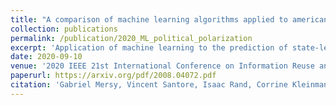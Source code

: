 ```yaml
---
title: "A comparison of machine learning algorithms applied to american legislature polarization"
collection: publications
permalink: /publication/2020_ML_political_polarization
excerpt: 'Application of machine learning to the prediction of state-level political polarization.'
date: 2020-09-10
venue: '2020 IEEE 21st International Conference on Information Reuse and Integration for Data Science (IRI)'
paperurl: https://arxiv.org/pdf/2008.04072.pdf
citation: 'Gabriel Mersy, Vincent Santore, Isaac Rand, Corrine Kleinman, Grant Wilson, Jason Bonsall, and Tyler Edwards. 2020. A Comparison of Machine Learning Algorithms Applied to American Legislature Polarization. In <i>Proceedings of the 2020 IEEE 21st International Conference on Information Reuse and Integration for Data Science (IRI)</i>, August 11 - Aug 13, 2020, virtual, 451-456. https://doi.org/10.1109/IRI49571.2020.00075'
---
```


